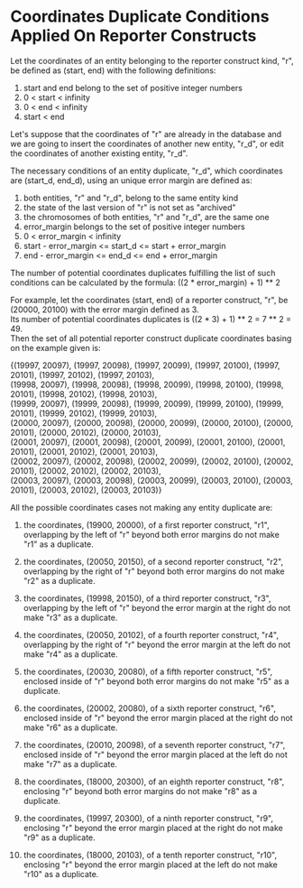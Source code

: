 # Coordinates Duplicate Conditions Applied On Reporter Constructs

Let the coordinates of an entity belonging to the reporter construct kind, "r", be defined as (start, end) with the following definitions:

1) start and end belong to the set of positive integer numbers
2) 0 < start < infinity
3) 0 < end < infinity
4) start < end

Let's suppose that the coordinates of "r" are already in the database and we are going to insert the coordinates of another new entity, "r_d", or edit the coordinates of another existing entity, "r_d".

The necessary conditions of an entity duplicate, "r_d", which coordinates are (start_d, end_d), using an unique error margin are defined as:

1) both entities, "r" and "r_d", belong to the same entity kind
2) the state of the last version of "r" is not set as "archived"
3) the chromosomes of both entities, "r" and "r_d", are the same one
4) error_margin belongs to the set of positive integer numbers
5) 0 < error_margin < infinity
6) start - error_margin <= start_d <= start + error_margin
7) end - error_margin <= end_d <= end + error_margin

The number of potential coordinates duplicates fulfilling the list of such conditions can be calculated by the formula: ((2 * error_margin) + 1) ** 2

For example, let the coordinates (start, end) of a reporter construct, "r", be (20000, 20100) with the error margin defined as 3.\
Its number of potential coordinates duplicates is ((2 * 3) + 1) ** 2 = 7 ** 2 = 49.\
Then the set of all potential reporter construct duplicate coordinates basing on the example given is:

{(19997, 20097), (19997, 20098), (19997, 20099), (19997, 20100), (19997, 20101), (19997, 20102), (19997, 20103),\
 (19998, 20097), (19998, 20098), (19998, 20099), (19998, 20100), (19998, 20101), (19998, 20102), (19998, 20103),\
 (19999, 20097), (19999, 20098), (19999, 20099), (19999, 20100), (19999, 20101), (19999, 20102), (19999, 20103),\
 (20000, 20097), (20000, 20098), (20000, 20099), (20000, 20100), (20000, 20101), (20000, 20102), (20000, 20103),\
 (20001, 20097), (20001, 20098), (20001, 20099), (20001, 20100), (20001, 20101), (20001, 20102), (20001, 20103),\
 (20002, 20097), (20002, 20098), (20002, 20099), (20002, 20100), (20002, 20101), (20002, 20102), (20002, 20103),\
 (20003, 20097), (20003, 20098), (20003, 20099), (20003, 20100), (20003, 20101), (20003, 20102), (20003, 20103)}

All the possible coordinates cases not making any entity duplicate are:

1) the coordinates, (19900, 20000), of a first reporter construct, "r1", overlapping by the left of "r" beyond both error margins do not make "r1" as a duplicate.

2) the coordinates, (20050, 20150), of a second reporter construct, "r2", overlapping by the right of "r" beyond both error margins do not make "r2" as a duplicate.

3) the coordinates, (19998, 20150), of a third reporter construct, "r3", overlapping by the left of "r" beyond the error margin at the right do not make "r3" as a duplicate.

4) the coordinates, (20050, 20102), of a fourth reporter construct, "r4", overlapping by the right of "r" beyond the error margin at the left do not make "r4" as a duplicate.

5) the coordinates, (20030, 20080), of a fifth reporter construct, "r5", enclosed inside of "r" beyond both error margins do not make "r5" as a duplicate.

6) the coordinates, (20002, 20080), of a sixth reporter construct, "r6", enclosed inside of "r" beyond the error margin placed at the right do not make "r6" as a duplicate.

7) the coordinates, (20010, 20098), of a seventh reporter construct, "r7", enclosed inside of "r" beyond the error margin placed at the left do not make "r7" as a duplicate.

8) the coordinates, (18000, 20300), of an eighth reporter construct, "r8", enclosing "r" beyond both error margins do not make "r8" as a duplicate.

9) the coordinates, (19997, 20300), of a ninth reporter construct, "r9", enclosing "r" beyond the error margin placed at the right do not make "r9" as a duplicate.

10) the coordinates, (18000, 20103), of a tenth reporter construct, "r10", enclosing "r" beyond the error margin placed at the left do not make "r10" as a duplicate.
